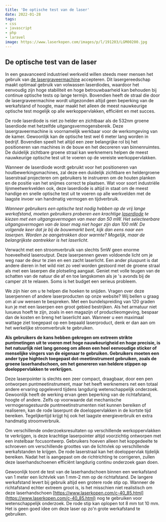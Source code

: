 ```yaml
---
title: 'De optische test van de laser'
date: 2022-01-28
tags:
- css
- javascript
- php
- laravel
image: https://www.laserkopen.com/images/p/l/191203/LGM00200.jpg
---
```

## De optische test van de laser

In een geavanceerd industrieel werkveld willen steeds meer mensen het gebruik van [de lasergraveermachine](https://www.laserkopen.com/c-40_103.html) accepteren. Dit lasergereedschap maakt optimaal gebruik van volwassen laserdiodes, waardoor het eenvoudig zijn hoge stabiliteit en hoge betrouwbaarheid kan behouden bij continue optische tests op lange termijn. Bovendien heeft de straal die door de lasergraveermachine wordt uitgezonden altijd geen beperking van de werkafstand of hoogte, maar maakt het alleen de meest nauwkeurige optische test mogelijk op alle werkoppervlakken, efficiënt en met succes.

De rode laserdiode is niet zo helder en zichtbaar als de 532nm groene laserdiode met hetzelfde uitgangsvermogensbereik. Deze lasergraveermachine is voornamelijk werkbaar voor de werkomgeving van de kamer. Gewoonlijk kan de optische test wel 6 meter lang worden in bedrijf. Bovendien speelt het altijd een zeer belangrijke rol bij het positioneren van machines in de bouw en het decoreren van binnenruimtes. De duidelijk zichtbare groene straal kan werknemers helpen de meest nauwkeurige optische test uit te voeren op de vereiste werkoppervlakken.

Wanneer de laserdiode wordt gebruikt voor het positioneren van houtbewerkingsmachines, zal deze een duidelijk zichtbare en heldergroene laserstraal projecteren om gebruikers te instrueren om de houten planken en de positie van het snijmes correct te plaatsen. Wat voor soort industriële lijnmeetwerkvelden ook, deze laserdiode is altijd in staat om de meest handige en snelle optische test uit te voeren op alle werkvelden met de laagste invoer van handmatig vermogen en tijdverbruik.

*Wanneer gebruikers een optische test nodig hebben op de vrij lange werkafstand, moeten gebruikers proberen een krachtige [laserdiode](https://www.laserkopen.com/c-40_102.html) te kiezen met een uitgangsvermogen van meer dan 50 mW. Het selecteerbare uitgangsvermogen van de laser mag niet hoger zijn dan 100 mW. De volgende keer dat je bij de bouwmarkt bent, kijk dan eens naar een laserpen. Worden ze aangetrokken door warmte? Mogelijk, maar de belangrijkste aantrekker is het laserlicht.*

Verwacht met een stroomverbruik van slechts 5mW geen enorme hoeveelheid laseroutput. Deze laserpennen geven voldoende licht om je weg naar de deur te zien en een zacht laserlicht. Een ander pluspunt is dat andere dieren in het wild niet zo veel worden gestoord met de groene straal als met een laserpen die plotseling aangaat. Geniet met volle teugen van de schatten van de natuur die af en toe langskomen als je 's avonds bij de camper zit te relaxen. Soms is het budget een serieus probleem.

We zijn hier om u te helpen die hoeken te snijden. Vragen over deze laserpennen of andere laserproducten op onze website? Wij bellen u graag om al uw wensen te bespreken. Met een bundelspreiding van 120 graden kun je met een laserpen een groot gebied bestrijken. Als het armatuur niet luxueus hoeft te zijn, zoals in een magazijn of productieomgeving, bespaar dan de kosten en breng het laserlicht aan. Wanneer u een maximaal wattage ziet toegepast op een bepaald laserproduct, denk er dan aan om het werkelijke stroomverbruik te gebruiken.

**Als gebruikers de kans hebben gekregen om extreem strikte puntmetingen uit te voeren met hoge nauwkeurigheid en hoge precisie, is het natuurlijk niet lang genoeg om alleen een heel eenvoudige sticker of menselijke vingers van de eigenaar te gebruiken. Gebruikers moeten een ander type hightech toegepast dot-meetinstrument gebruiken, zoals de groene laserhandschoen, om het genereren van heldere stippen op doeloppervlakken te verkrijgen.**

Deze laserpointer is slechts een zeer compact, draagbaar, door een pen ontworpen puntmeetinstrument, maar het heeft werknemers net een totaal andere ervaring opgeleverd tijdens langdurig wetenschappelijk onderzoek. Gewoonlijk heeft de werking ervan geen beperking van de richtafstand, hoogte of andere. Zelfs op voorwaarde dat mechanische vermogensgestuurde puntmeetinstrumenten niet kunnen bereiken of realiseren, kan de rode laserpunt de doeloppervlakken in de kortste tijd bereiken. Tegelijkertijd krijgt hij ook het laagste energieverbruik en extra handmatig stroomverbruik.

Om verschillende onderzoeksresultaten op verschillende werkoppervlakken te verkrijgen, is deze krachtige laserpointer altijd voorzichtig ontworpen met een instelbaar focusontwerp. Gebruikers hoeven alleen het kopgedeelte te schroeven om verschillende groottes van de lichtvlek op verschillende werkafstanden te krijgen. De rode laserstraal kan het doeloppervlak tijdelijk bereiken. Nadat het is aangepast om de richtrichting te corrigeren, zullen deze laserhandschoenen efficiënt langdurig continu onderzoek gaan doen.

Gewoonlijk toont de test van de laserhandschoen binnen een werkafstand van 1 meter een lichtvlek van 1 mm-2 mm op de richtafstand. De langere werkafstand levert bij gebruik altijd een grotere rode stip op. Wanneer de richtafstand echter extreem groot is, is het misschien niet realistisch om deze laserhandschoen [https://www.laserkopen.com/c-40_85.html](https://www.laserkopen.com/c-40_85.html) nog te gebruiken voor wetenschappelijk onderzoek. De rode stip kan oplopen tot 8 mm tot 10 mm. Het is geen goed idee om deze laser op zo'n grote werkafstand te gebruiken.

